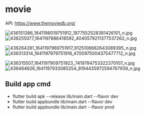 # movie

API: https://www.themoviedb.org/

![436151386_1641198019751912_1877552528381426101_n.jpg](screens%2F436151386_1641198019751912_1877552528381426101_n.jpg)  ![436255077_1641197886418592_4040579211377537262_n.jpg](screens%2F436255077_1641197886418592_4040579211377537262_n.jpg)


![436264281_1641197969751917_9125106662643089395_n.jpg](screens%2F436264281_1641197969751917_9125106662643089395_n.jpg)   ![436313314_1641197979751916_4700975004375477712_n.jpg](screens%2F436313314_1641197979751916_4700975004375477712_n.jpg)


![436315507_1641197909751923_7419784753322370107_n.jpg](screens%2F436315507_1641197909751923_7419784753322370107_n.jpg)    ![436464626_1641197933085254_8194435972594767939_n.jpg](screens%2F436464626_1641197933085254_8194435972594767939_n.jpg)

## Build app cmd
- flutter build apk --release lib/main.dart --flavor dev
- flutter build appbundle lib/main.dart --flavor dev
- flutter build appbundle lib/main.dart --flavor prod